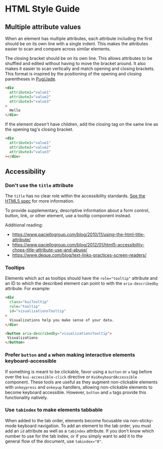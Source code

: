 
# HTML Style Guide

## Multiple attribute values

When an element has multiple attributes, each attribute including the first should be on its own line with a single indent.
This makes the attributes easier to scan and compare across similar elements.

The closing bracket should be on its own line. This allows attributes to be shuffled and edited without having to move the bracket around. It also makes it easier to scan vertically and match opening and closing brackets. This format
is inspired by the positioning of the opening and closing parentheses in [Pug/Jade](https://pugjs.org/language/attributes.html#multiline-attributes).

```html
<div
  attribute1="value1"
  attribute2="value2"
  attribute3="value3"
>
  Hello
</div>
```

If the element doesn't have children, add the closing tag on the same line as the opening tag's closing bracket.

```html
<div
  attribute1="value1"
  attribute2="value2"
  attribute3="value3"
></div>
```

## Accessibility

### Don't use the `title` attribute

The `title` has no clear role within the accessibility standards. 
[See the HTML5 spec](http://w3c.github.io/html/dom.html#the-title-attribute) for more information.

To provide supplementary, descriptive information about a form control, button, link, or other element, use
a tooltip component instead.

Additional reading:

* https://www.paciellogroup.com/blog/2010/11/using-the-html-title-attribute/
* https://www.paciellogroup.com/blog/2012/01/html5-accessibility-chops-title-attribute-use-and-abuse/
* https://www.deque.com/blog/text-links-practices-screen-readers/

### Tooltips

Elements which act as tooltips should have the `role="tooltip"` attribute and an ID to which the
described element can point to with the `aria-describedby` attribute. For example:

```html
<div
  class="kuiTooltip"
  role="tooltip"
  id="visualizationsTooltip"
>
  Visualizations help you make sense of your data.
</div>

<button aria-describedby="visualizationsTooltip">
 Visualizations
</button>
```

### Prefer `button` and `a` when making interactive elements keyboard-accessible

If something is meant to be clickable, favor using a `button` or `a` tag before over the `kui-accessible-click` directive or `KuiKeyboardAccessible` component. These tools are useful as they augment non-clickable elements with `onkeypress` and `onkeyup` handlers, allowing non-clickable elements to become keyboard accessible. However, `button` and `a` tags provide this functionality natively.

### Use `tabindex` to make elements tabbable

When added to the tab order, elements become focusable via non-sticky-mode keyboard navigation.
To add an element to the tab order, you must add an `id` attribute as well as a `tabindex` attribute. If you don't know which number to use for the tab index, or if you simply want to add it to the general flow of the document, use `tabindex="0"`.